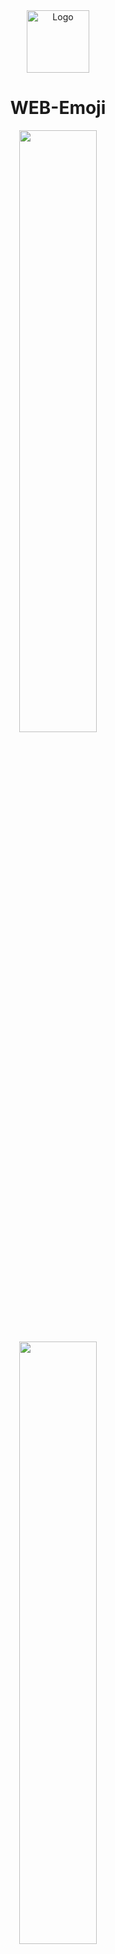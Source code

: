 <div align="center">
  <img alt="Logo" src="https://raw.githubusercontent.com/JIEJOE-Visual/web-emoji/main/封面.png" width="100" />
</div>
<h1 align="center">
  WEB-Emoji
</h1>

<div align="center">
  <div align="space-between">
    <img src="https://raw.githubusercontent.com/JIEJOE-Visual/web-emoji/main/png/呜呜呜.png" width="49.7%">
    <img src="https://raw.githubusercontent.com/JIEJOE-Visual/web-emoji/main/png/妙啊.png" width="49.7%">
    <img src="https://raw.githubusercontent.com/JIEJOE-Visual/web-emoji/main/png/抄了.png" width="49.7%">
    <img src="https://raw.githubusercontent.com/JIEJOE-Visual/web-emoji/main/png/适我不配.png" width="49.7%">
    <img src="https://raw.githubusercontent.com/JIEJOE-Visual/web-emoji/main/png/离谱.png" width="49.7%">
    <img src="https://raw.githubusercontent.com/JIEJOE-Visual/web-emoji/main/png/棒.png" width="49.7%">
    <img src="https://raw.githubusercontent.com/JIEJOE-Visual/web-emoji/main/png/赛博狗头.png" width="49.7%">
    <img src="https://raw.githubusercontent.com/JIEJOE-Visual/web-emoji/main/png/不知道.png" width="49.7%">
    <img src="https://raw.githubusercontent.com/JIEJOE-Visual/web-emoji/main/png/不演了.png" width="49.7%">
    <img src="https://raw.githubusercontent.com/JIEJOE-Visual/web-emoji/main/png/在线等.png" width="49.7%">
  </div>
</div>

<br>

## 📜 About this project
JIEJOE根据一些程序员的小梗、画了一些“前端专属”的表情包。<br>
想要使用的小伙伴可以直接下载png或者svg两种格式的图片，然后在任意地方结合场景使用即可。<br>
JIEJOE将字体以及设计工程文件也都进行了上传，想要二创、包括个性化修改的小伙伴可以直接编辑ai文件，当然，前提是你的电脑需要有Adobe Illustrator。<br>

<br>

## ✊️ Support me
这套表情包JIEJOE已经上传到了自己的B站账号，如果想要在B站平台使用专属充电表情的话，需要为JIEJOE进行基本的充电，感谢你的理解🌹

<img src="https://i2.hdslb.com/bfs/archive/c6c949165f5b927c70ebd240267f177f887305ea.jpg" width="40%">

如果你觉得这个项目还不错的话，欢迎你的**Fork**或**Star**，非常感谢🙇‍
